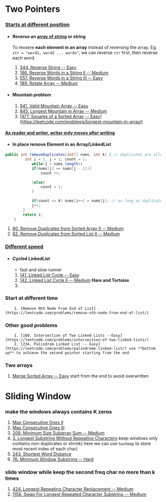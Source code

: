# Two Pointers

### <u>Starts at different position</u>

+ #### Reverse an <u>array of string</u> or string

  To revsere **each element in an array** instead of reversing the array. Eg. `str = "word1, word2 ... wordn"`, we can reverse `str` first, then reverse each word.

  	1. [344. Reverse String -- Easy](https://leetcode.com/problems/reverse-string/)
  	2. [186. Reverse Words in a String II -- Medium](https://leetcode.com/problems/reverse-words-in-a-string-ii/)
  	3. [557. Reverse Words in a String III -- Easy](https://leetcode.com/problems/reverse-words-in-a-string-iii/)
  	4. [189. Rotate Array -- Medium](https://leetcode.com/problems/rotate-array/submissions/)

+ #### Mountain problem

  1. [941. Valid Mountain Array -- Easy](https://leetcode.com/problems/valid-mountain-array/)
  2. [845. Longest Mountain in Array -- Medium](https://leetcode.com/problems/longest-mountain-in-array/)
  3. [[977. Squares of a Sorted Array -- Easy](https://leetcode.com/problems/squares-of-a-sorted-array/)](https://leetcode.com/problems/longest-mountain-in-array/)

#### <u>As reader and writer, writer only moves after writing</u>

+ #### In place remove Element in an Array/LinkedList

```java  
public int removeDuplicates(int[] nums, int k) { // duplicates are allowed to occur occur k times
         int i = 1, j = 1, count = 1;
            while(j < nums.length){
            if(nums[j] == nums[j - 1]){
                count ++;
                
            }else{
                count = 1;
            }
            
            if(count <= k) nums[i++] = nums[j]; // as long as duplicates dont occur more than k times, write to i.
            j++;
        }
        return i;
    }
```

1. [80. Remove Duplicates from Sorted Array II -- Medium](https://leetcode.com/problems/remove-duplicates-from-sorted-array-ii/)
2. [82. Remove Duplicates from Sorted List II -- Medium](https://leetcode.com/problems/remove-duplicates-from-sorted-list-ii/)

### <u>Different speed</u>

+ #### Cycled LinkedList

  + fast and slow runner

  1. [141. Linked List Cycle -- Easy](https://leetcode.com/problems/linked-list-cycle/)
  2. [142. Linked List Cycle II -- Medium](https://leetcode.com/problems/linked-list-cycle-ii/) **Hare and Tortoise**
  3. 

### Start at different time

		1. [Remove Nth Node From End of List](https://leetcode.com/problems/remove-nth-node-from-end-of-list/)



### Other good problems

		1. [160. Intersection of Two Linked Lists --Easy](https://leetcode.com/problems/intersection-of-two-linked-lists/)  
		2. [234. Palindrom Linked List -- Easy](https://leetcode.com/problems/palindrome-linked-list/) use **bottom up** to achieve the second pointer starting from the end

### Two arrays

1. [Merge Sorted Array -- Easy](https://leetcode.com/problems/merge-sorted-array/)  start from the end to avoid overwritten

# Sliding Window

### make the windows always contains K zeros

1. [Max Consecutive Ones II](https://leetcode.com/problems/max-consecutive-ones-ii/)
2. [Max Consecutive Ones III](https://leetcode.com/problems/max-consecutive-ones-iii/)
3. [209. Minimum Size Subarray Sum -- Medium](https://leetcode.com/problems/minimum-size-subarray-sum/)
4. [3. Longest Substring Without Repeating Characters](https://leetcode.com/problems/longest-substring-without-repeating-characters/) keep windows only contains non-duplicates or shrink( here we can use `hashmap` to store most recent index of each char)
5. [243. Shortest Word Distance](https://leetcode.com/problems/shortest-word-distance/)
6. [76. Minimum Window Substring -- Hard](https://leetcode.com/problems/minimum-window-substring)

### slide window while keep the second freq char no more than k times

1. [424. Longest Repeating Character Replacement -- Medium](https://leetcode.com/problems/longest-repeating-character-replacement/)
2. [1156. Swap For Longest Repeated Character Substring -- Medium](https://leetcode.com/problems/swap-for-longest-repeated-character-substring/)

